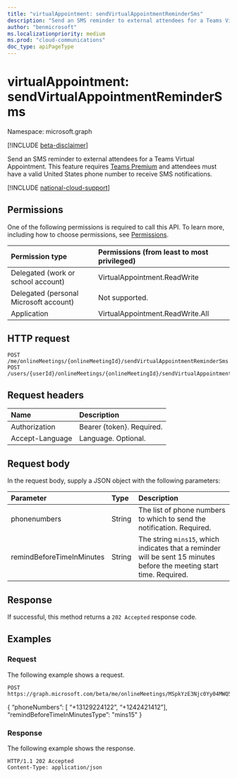 ```yaml
---
title: "virtualAppointment: sendVirtualAppointmentReminderSms"
description: "Send an SMS reminder to external attendees for a Teams Virtual Appointment."
author: "benmicrosoft"
ms.localizationpriority: medium
ms.prod: "cloud-communications"
doc_type: apiPageType
---
```


# virtualAppointment: sendVirtualAppointmentReminderSms

Namespace: microsoft.graph

[!INCLUDE [beta-disclaimer](../../includes/beta-disclaimer.md)]

Send an SMS reminder to external attendees for a Teams Virtual Appointment. This feature requires [Teams Premium](/microsoftteams/teams-add-on-licensing/licensing-enhance-teams) and attendees must have a valid United States phone number to receive SMS notifications.

[!INCLUDE [national-cloud-support](../../includes/global-only.md)]

## Permissions

One of the following permissions is required to call this API. To learn more, including how to choose permissions, see [Permissions](/graph/permissions-reference).

| Permission type                        | Permissions (from least to most privileged)                                                          |
|:---------------------------------------|:-----------------------------------------------------------------------------------------------------|
| Delegated (work or school account)     | VirtualAppointment.ReadWrite |
| Delegated (personal Microsoft account) | Not supported.                                                                                       |
| Application                            | VirtualAppointment.ReadWrite.All                                        |


## HTTP request

<!-- {
  "blockType": "ignored"
}
-->
``` http
POST /me/onlineMeetings/{onlineMeetingId}/sendVirtualAppointmentReminderSms
POST /users/{userId}/onlineMeetings/{onlineMeetingId}/sendVirtualAppointmentReminderSms
```

## Request headers

| Name            | Description               |
| :-------------- | :------------------------ |
| Authorization   | Bearer {token}. Required. |
| Accept-Language | Language. Optional.       |

## Request body
In the request body, supply a JSON object with the following parameters:

|Parameter|Type|Description|
|:---|:---|:---|
|phonenumbers|String|The list of phone numbers to which to send the notification. Required.|
|remindBeforeTimeInMinutes|String|The string `mins15`, which indicates that a reminder will be sent 15 minutes before the meeting start time. Required.|

## Response

If successful, this method returns a `202 Accepted` response code. 

## Examples

### Request

The following example shows a request.

<!-- {
  "blockType": "request",
  "name": "get_virtualappointment_getVirtualAppointmentJoinWebUrl",
  "sampleKeys": ["MSpkYzE3Njc0Yy04MWQ5LTRhZGItYmZi"]
}
-->
``` http
POST https://graph.microsoft.com/beta/me/onlineMeetings/MSpkYzE3Njc0Yy04MWQ5LTRhZGItYmZi/sendVirtualAppointmentReminderSms
```
{
“phoneNumbers”: [ “+13129224122”, “+1242421412”],
“remindBeforeTimeInMinutesType”: "mins15"
}


### Response

The following example shows the response.

<!-- {
  "blockType": "response",
  "truncated": true,
  "@odata.type": "Edm.String"
}
-->
``` http
HTTP/1.1 202 Accepted
Content-Type: application/json

```

